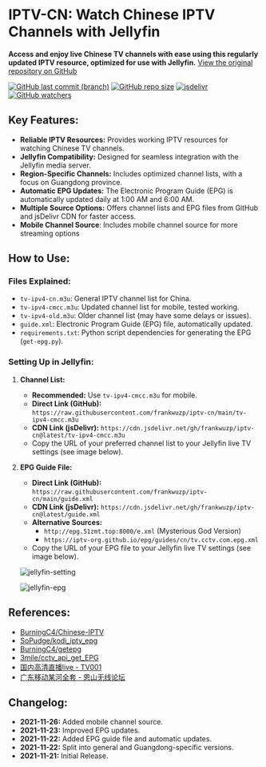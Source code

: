 # IPTV-CN: Watch Chinese IPTV Channels with Jellyfin

**Access and enjoy live Chinese TV channels with ease using this regularly updated IPTV resource, optimized for use with Jellyfin.**  [View the original repository on GitHub](https://github.com/frankwuzp/iptv-cn)

[![GitHub last commit (branch)](https://img.shields.io/github/last-commit/frankwuzp/iptv-cn/main?style=flat-square)](https://github.com/frankwuzp/iptv-cn)
[![GitHub repo size](https://img.shields.io/github/repo-size/frankwuzp/iptv-cn?style=flat-square)](https://github.com/frankwuzp/iptv-cn)
[![jsdelivr](https://data.jsdelivr.com/v1/package/gh/frankwuzp/iptv-cn/badge)](https://www.jsdelivr.com/package/gh/frankwuzp/iptv-cn)
[![GitHub watchers](https://img.shields.io/github/watchers/frankwuzp/iptv-cn?style=social)](https://github.com/frankwuzp/iptv-cn)

## Key Features:

*   **Reliable IPTV Resources:** Provides working IPTV resources for watching Chinese TV channels.
*   **Jellyfin Compatibility:** Designed for seamless integration with the Jellyfin media server.
*   **Region-Specific Channels:** Includes optimized channel lists, with a focus on Guangdong province.
*   **Automatic EPG Updates:**  The Electronic Program Guide (EPG) is automatically updated daily at 1:00 AM and 6:00 AM.
*   **Multiple Source Options:** Offers channel lists and EPG files from GitHub and jsDelivr CDN for faster access.
*   **Mobile Channel Source**: Includes mobile channel source for more streaming options

## How to Use:

### Files Explained:

*   `tv-ipv4-cn.m3u`: General IPTV channel list for China.
*   `tv-ipv4-cmcc.m3u`: Updated channel list for mobile, tested working.
*   `tv-ipv4-old.m3u`:  Older channel list (may have some delays or issues).
*   `guide.xml`: Electronic Program Guide (EPG) file, automatically updated.
*   `requirements.txt`: Python script dependencies for generating the EPG (`get-epg.py`).

### Setting Up in Jellyfin:

1.  **Channel List:**
    *   **Recommended:** Use `tv-ipv4-cmcc.m3u` for mobile.
    *   **Direct Link (GitHub):** `https://raw.githubusercontent.com/frankwuzp/iptv-cn/main/tv-ipv4-cmcc.m3u`
    *   **CDN Link (jsDelivr):** `https://cdn.jsdelivr.net/gh/frankwuzp/iptv-cn@latest/tv-ipv4-cmcc.m3u`
    *   Copy the URL of your preferred channel list to your Jellyfin live TV settings (see image below).
2.  **EPG Guide File:**
    *   **Direct Link (GitHub):** `https://raw.githubusercontent.com/frankwuzp/iptv-cn/main/guide.xml`
    *   **CDN Link (jsDelivr):** `https://cdn.jsdelivr.net/gh/frankwuzp/iptv-cn@latest/guide.xml`
    *   **Alternative Sources:**
        *   `http://epg.51zmt.top:8000/e.xml` (Mysterious God Version)
        *   `https://iptv-org.github.io/epg/guides/cn/tv.cctv.com.epg.xml`
    *   Copy the URL of your EPG file to your Jellyfin live TV settings (see image below).

    ![jellyfin-setting](./image/jellyfin-settings.jpg)

    ![jellyfin-epg](./image/jellyfin-epg.jpg)

## References:

*   [BurningC4/Chinese-IPTV](https://github.com/BurningC4/Chinese-IPTV)
*   [SoPudge/kodi_iptv_epg](https://github.com/SoPudge/kodi_iptv_epg)
*   [BurningC4/getepg](https://github.com/BurningC4/getepg)
*   [3mile/cctv_api_get_EPG](https://github.com/3mile/cctv_api_get_EPG)
*   [国内高清直播live - TV001](http://www.tv001.vip/forum.php?mod=viewthread&tid=3)
*   [广东移动某河全套 - 恩山无线论坛](https://www.right.com.cn/forum/thread-6809023-1-1.html)

## Changelog:

*   **2021-11-26:** Added mobile channel source.
*   **2021-11-23:** Improved EPG updates.
*   **2021-11-22:** Added EPG guide file and automatic updates.
*   **2021-11-22:** Split into general and Guangdong-specific versions.
*   **2021-11-21:** Initial Release.